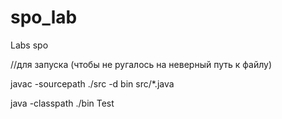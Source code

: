 # spo_lab
Labs spo

//для запуска (чтобы не ругалось на неверный путь к файлу)

javac -sourcepath ./src -d bin src/*.java

java -classpath ./bin Test
